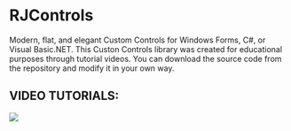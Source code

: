 # RJControls
Modern, flat, and elegant Custom Controls for Windows Forms, C#, or Visual Basic.NET. This Custon Controls library was created for educational purposes through tutorial videos. You can download the source code from the repository and modify it in your own way.

<h2>VIDEO TUTORIALS:</h2>
<a href="https://youtube.com/playlist?list=PLwG-AtjFaHdMQtyReCzPdEe6fZ57TqJUs" target="_blank">
  <img src="https://rjcodeadvance.com/wp-content/uploads/2021/06/Custom-TextBox-FULL-CSharp-WinForm-1024x576.png"/>
</a>
